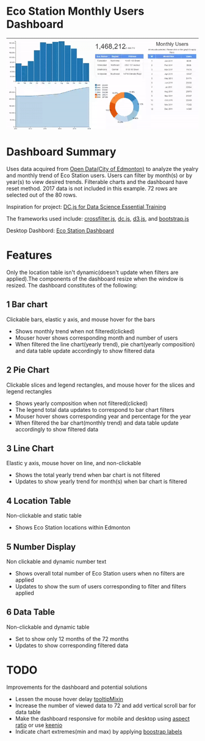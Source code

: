 # Eco Station Monthly Users Dashboard
![](Eco-Stations.gif)

# Dashboard Summary
Uses data acquired from [Open Data(City of Edmonton)](https://dashboard.edmonton.ca/Dashboard/Eco-Station-Users-Monthly/2zer-fm7k) to analyze the yealry and monthly trend of Eco Station users. Users can filter by month(s) or by year(s) to view desired trends. Filterable charts and the dashboard have reset method. 2017 data is not included in this example. 72 rows are selected out of the 80 rows.

Inspiration for project: [DC.js for Data Science Essential Training](https://www.lynda.com/JavaScript-tutorials/DC-js-Data-Science-Essential-Training/540535-2.html)

The frameworks used include:
[crossfilter.js](http://square.github.io/crossfilter/), [dc.js](https://dc-js.github.io/dc.js/), [d3.js](https://d3js.org/), and [bootstrap.js](https://getbootstrap.com/docs/3.3/javascript/)

Desktop Dashbord: [Eco Station Dashboard](https://mikelotis.github.io/Edmonton-Eco-Stations/)

# Features
Only the location table isn't dynamic(doesn't update when filters are applied).The components of the dashboard resize when the window is resized. The dashboard constitutes of the following:
## 1 Bar chart
Clickable bars, elastic y axis, and mouse hover for the bars
* Shows monthly trend when not filtered(clicked)
* Mouser hover shows corresponding month and number of users
* When filtered the line chart(yearly trend), pie chart(yearly composition) and data table update accordingly to show filtered data
## 2 Pie Chart
Clickable slices and legend rectangles, and mouse hover for the slices and legend rectangles
* Shows yearly composition when not filtered(clicked)
* The legend total data updates to correspond to bar chart filters
* Mouser hover shows corresponding year and percentage for the year
* When filtered the bar chart(monthly trend) and data table update accordingly to show filtered data
## 3 Line Chart
Elastic y axis, mouse hover on line, and non-clickable
* Shows the total yearly trend when bar chart is not filtered
* Updates to show yearly trend for month(s) when bar chart is filtered
## 4 Location Table
Non-clickable and static table
* Shows Eco Station locations within Edmonton
## 5 Number Display
Non clickable and dynamic number text
* Shows overall total number of Eco Station users when no filters are applied
* Updates to show the sum of users corresponding to filter and filters applied
## 6 Data Table
Non-clickable and dynamic table
* Set to show only 12 months of the 72 months
* Updates to show corresponding filtered data

# TODO
Improvements for the dashboard and potential solutions
* Lessen the mouse hover delay [tooltipMixin](https://github.com/Intellipharm/dc-addons)
* Increase the number of viewed data to 72 and add vertical scroll bar for data table 
* Make the dashboard responsive for mobile and desktop using [aspect ratio](https://blog.webkid.io/responsive-chart-usability-d3/) or use [keenio](https://keen.github.io/dashboards/)
* Indicate chart extremes(min and max) by applying [boostrap labels](https://getbootstrap.com/docs/3.3/components/#labels)


